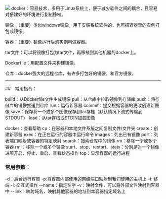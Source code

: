 ![](https://images-1300072815.cos.ap-shenzhen-fsi.myqcloud.com/202004ScreenClip.png)
docker：容器技术，多用于Linux系统上，便于减少软件之间的耦合，且容易对搭建好的环境进行复制移植。

镜像：（重要）类似windows镜像，用于安装系统软件的，也可把容器里的实例打包成镜像。

容器：（重要）镜像运行后的实例叫做容器。

tar文件：可以将镜像打包为tar文件，再移植到其他机器的docker上。

Dockerfile：用配置文件来构建镜像。

仓库：docker强大的远程仓库，有许多打包好的镜像，和官方镜像。

---


##　常用指令：

 build：从Dockerfile文件生成镜像
 pull：从仓库中拉取镜像到存储库
 push：将存储库的镜像推送到仓库
 run：运行新容器
 commit：提交根据容器的更改创建新图像
 save：保存将一个或多个图像保存到tar存档（默认情况下流式传输到STDOUT）
 load：从tar存档或STDIN加载图像

 docker：查看帮助
 cp：在容器和本地文件系统之间复制文件/文件夹
 create：创建新容器
 exec：在正在运行的容器中运行命令
 images：列出已有镜像
 port：列表端口映射或容器的特定映射
 search：搜索仓库中的镜像
 rm：移除一个或多个容器
 rmi：移除一个或多个镜像
 start、stop、restart、stats：分别是对一个镜像进项开启、停止、重启、查看状态操作
 top：显示容器的运行进程

###   常用参数：

-d：后台运行容器
-p:将容器内部使用的网络端口映射到我们使用的主机上
-t: 终端
-i: 交互式操作
--name：指定名字
-v：映射文件，可以将外部文件映射到容器中
--link：映射域名，映射其他容器的地址到本容器指定域名上